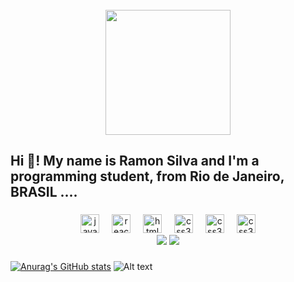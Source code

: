 
<br clear="both">

<div align="center">
  <img height="200" src="https://user-images.githubusercontent.com/74038190/212746035-d5c61762-973c-44c0-aec7-887f3b7690e3.gif"  />
</div>

###

<h2 align="left">Hi 👋! My name is Ramon Silva and I'm a  programming student, from Rio de Janeiro, BRASIL ....</h2>

###

<div align="center">

  <img src="https://cdn.jsdelivr.net/gh/devicons/devicon/icons/javascript/javascript-original.svg" height="30" alt="javascript logo"  />
  <img width="12" />
  <img src="https://cdn.jsdelivr.net/gh/devicons/devicon/icons/react/react-original.svg" height="30" alt="react logo"  />
  <img width="12" />
  <img src="https://cdn.jsdelivr.net/gh/devicons/devicon/icons/html5/html5-original.svg" height="30" alt="html5 logo"  />
  <img width="12" />
  <img src="https://cdn.jsdelivr.net/gh/devicons/devicon/icons/css3/css3-original.svg" height="30" alt="css3 logo"  />
   <img width="12" />
  <img src="https://cdn.jsdelivr.net/gh/devicons/devicon/icons/typescript/typescript-original.svg" height="30" alt="css3 logo"  />
   <img width="12" />
  <img src="https://cdn.jsdelivr.net/gh/devicons/devicon/icons/python/python-original.svg" height="30" alt="css3 logo"  />

</div>
<div align="center">

  <img src="https://github-readme-stats.vercel.app/api/top-langs/?username=RamonDev658&layout=compact"  />
  <img src="https://github-readme-stats.vercel.app/api?username=RamonDev658&theme=dracula"  />

</div>

###


[![Anurag's GitHub stats](https://github-readme-stats.vercel.app/api?username=RamonDev658&theme=dracula)](https://github.com/anuraghazra/github-readme-stats)
![Alt text](https://spotify-recently-played-readme.vercel.app/api?user=2jvp352ya2uablntdqrqp1pir&unique={true|1|on|yes})
